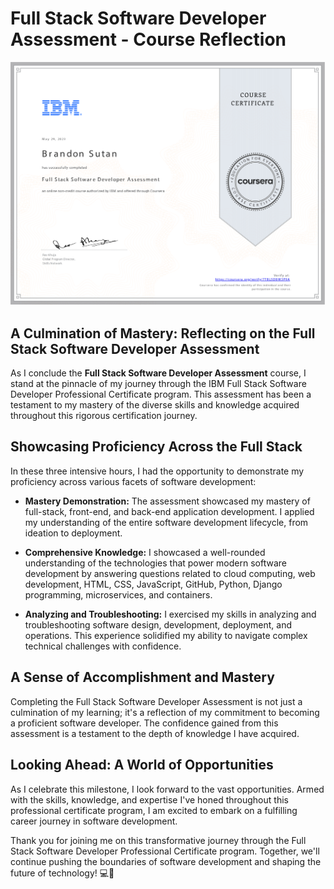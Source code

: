 # Full Stack Software Developer Assessment - Course Reflection

![Full Stack Assessment](FullStackSoftwareDeveloperAssessment.png)

## A Culmination of Mastery: Reflecting on the Full Stack Software Developer Assessment

As I conclude the **Full Stack Software Developer Assessment** course, I stand at the pinnacle of my journey through the IBM Full Stack Software Developer Professional Certificate program. This assessment has been a testament to my mastery of the diverse skills and knowledge acquired throughout this rigorous certification journey.

## Showcasing Proficiency Across the Full Stack

In these three intensive hours, I had the opportunity to demonstrate my proficiency across various facets of software development:

- **Mastery Demonstration:** The assessment showcased my mastery of full-stack, front-end, and back-end application development. I applied my understanding of the entire software development lifecycle, from ideation to deployment.

- **Comprehensive Knowledge:** I showcased a well-rounded understanding of the technologies that power modern software development by answering questions related to cloud computing, web development, HTML, CSS, JavaScript, GitHub, Python, Django programming, microservices, and containers.

- **Analyzing and Troubleshooting:** I exercised my skills in analyzing and troubleshooting software design, development, deployment, and operations. This experience solidified my ability to navigate complex technical challenges with confidence.

## A Sense of Accomplishment and Mastery

Completing the Full Stack Software Developer Assessment is not just a culmination of my learning; it's a reflection of my commitment to becoming a proficient software developer. The confidence gained from this assessment is a testament to the depth of knowledge I have acquired.

## Looking Ahead: A World of Opportunities

As I celebrate this milestone, I look forward to the vast opportunities. Armed with the skills, knowledge, and expertise I've honed throughout this professional certificate program, I am excited to embark on a fulfilling career journey in software development.

Thank you for joining me on this transformative journey through the Full Stack Software Developer Professional Certificate program. Together, we'll continue pushing the boundaries of software development and shaping the future of technology! 💻🌟

